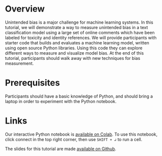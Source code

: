 # Overview

Unintended bias is a major challenge for machine learning systems. In this tutorial, we will demonstrate a way to measure unintended bias in a text classification model using a large set of online comments which have been labeled for toxicity and identity references.  We will provide participants with starter code that builds and evaluates a machine learning model, written using open source Python libraries.  Using this code they can explore different ways to measure and visualize model bias.  At the end of this tutorial, participants should walk away with new techniques for bias measurement.

# Prerequisites

Participants should have a basic knowledge of Python, and should bring a laptop in order to experiment with the Python notebook.

# Links

Our interactive Python notebook is [available on Colab](https://colab.research.google.com/github/conversationai/unintended-ml-bias-analysis/blob/master/presentations/FAT_Star_Tutorial_Measuring_Unintended_Bias_in_Text_Classification_Models_with_Real_Data.ipynb).  To use this notebook, click connect in the top right corner, then use `SHIFT + ↲` to run a cell.

The slides for this tutorial are made [available on Github](https://github.com/conversationai/unintended-ml-bias-analysis/blob/master/presentations/FAT_star_tutorial_slides.pdf).

